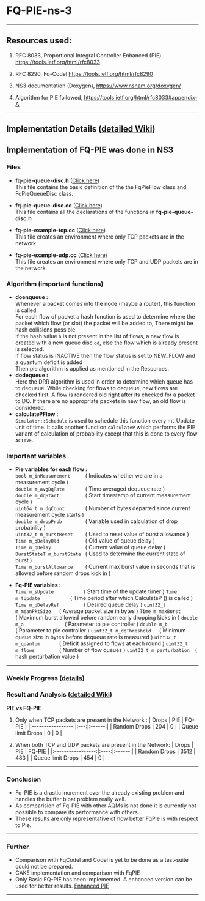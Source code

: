 # FQ-PIE-ns-3

***

## Resources used:
1. RFC 8033, Proportional Integral Controller Enhanced (PIE)  https://tools.ietf.org/html/rfc8033

2. RFC 8290, Fq-Codel https://tools.ietf.org/html/rfc8290

3. NS3 documentation (Doxygen), https://www.nsnam.org/doxygen/

4. Algorithm for PIE followed, https://tools.ietf.org/html/rfc8033#appendix-A

***


## Implementation Details ([detailed Wiki](https://github.com/SUMUKHA-PK/FQ-PIE-ns-3/wiki/Implementation-progress-updates))

## Implementation of FQ-PIE was done in NS3

### Files

* **fq-pie-queue-disc.h** ([Click here](https://raw.githubusercontent.com/SUMUKHA-PK/FQ-PIE-ns-3/master/ns3/src/traffic-control/model/fq-pie-queue-disc.h)) <br/> 
This file contains the basic definition of the the FqPieFlow class and FqPieQueueDisc class.

* **fq-pie-queue-disc.cc** ([Click here](https://raw.githubusercontent.com/SUMUKHA-PK/FQ-PIE-ns-3/master/ns3/src/traffic-control/model/fq-pie-queue-disc.cc)) <br/> 
This file contains all the declarations of the functions in **fq-pie-queue-disc.h**

* **fq-pie-example-tcp.cc** ([Click here](https://raw.githubusercontent.com/SUMUKHA-PK/FQ-PIE-ns-3/master/ns3/src/traffic-control/examples/fq-pie-example-tcp.cc)) <br/>
This file creates an environment where only TCP packets are in the network

* **fq-pie-example-udp.cc** ([Click here](https://raw.githubusercontent.com/SUMUKHA-PK/FQ-PIE-ns-3/master/ns3/src/traffic-control/examples/fq-pie-example-udp.cc)) <br/>
This file creates an environment where only TCP and UDP packets are in the network

### Algorithm (important functions)

* **doenqueue :**<br/>
Whenever a packet comes into the node (maybe a router), this function is called.<br />
For each flow of packet a hash function is used to determine where the packet which flow (or slot) the packet will be added to, There might be hash collisions possible. <br />
If the hash value `h` is not present in the list of flows, a new flow is created with a new queue disc `qd`, else the flow which is already present is selected. <br />
If flow status is INACTIVE then the flow status is set to NEW_FLOW and a quantum deficit is added <br />
Then pie algorithm is applied as mentioned in the Resources.
* **dodequeue :**<br />
Here the DRR algorithm is used in order to determine which queue has to dequeue. While checking for flows to dequeue, new flows are checked first. A flow is rendered old right after its checked for a packet to DQ. If there are no appropriate packets in new flow, an old flow is considered.
* **calculatePFlow :**<br />
`Simulator::Schedule` is used to schedule this function every mt_Update unit of time. It calls another function `calculateP` which performs the PIE variant of calculation of probability except that this is done to every flow `ACTIVE`.

### Important variables

* **Pie variables for each flow :** <br />
        `bool m_inMeasurement     ` ( Indicates whether we are in a measurement cycle )<br />
        `double m_avgDqRate       ` ( Time averaged dequeue rate )<br />
        `double m_dqStart         ` ( Start timestamp of current measurement cycle )<br />
        `uint64_t m_dqCount       ` ( Number of bytes departed since current measurement cycle starts )<br />
        `double m_dropProb        ` ( Variable used in calculation of drop probability )<br />
        `uint32_t m_burstReset    ` ( Used to reset value of burst allowance )<br />
        `Time m_qDelayOld         ` ( Old value of queue delay )<br />
        `Time m_qDelay            ` ( Current value of queue delay )<br />
        `BurstStateT m_burstState ` ( Used to determine the current     state of burst )<br />
        `Time m_burstAllowance    ` ( Current max burst value in seconds that is allowed before random drops kick in )<br />

* **Fq-PIE variables :**<br />
        `Time m_sUpdate           `( Start time of the update timer )
        `Time m_tUpdate           `( Time period after which CalculateP () is called )
        `Time m_qDelayRef         `( Desired queue delay )
        `uint32_t m_meanPktSize   `( Average packet size in bytes )
        `Time m_maxBurst          `( Maximum burst allowed before random early dropping kicks in )
        `double m_a               `( Parameter to pie controller )
        `double m_b               `( Parameter to pie controller )
        `uint32_t m_dqThreshold   `( Minimum queue size in bytes before dequeue rate is measured )
        `uint32_t m_quantum       `( Deficit assigned to flows at each round )
        `uint32_t m_flows         `( Number of flow queues )
        `uint32_t m_perturbation  `( hash perturbation value )


***

### Weekly Progress ([details](https://github.com/SUMUKHA-PK/FQ-PIE-ns-3/wiki/Weekly-Progress))

### Result and Analysis ([detailed Wiki](https://github.com/SUMUKHA-PK/FQ-PIE-ns-3/wiki/Results-and-Further))
**PIE vs FQ-PIE**

1. Only when TCP packets are present in the Network :
|       Drops       | PIE | FQ-PIE |
|:-----------------:|:---:|:------:|
|    Random Drops   | 204 |    0   |
| Queue limit Drops |  0  |    0   |

2. When both TCP and UDP packets are present in the Network:
|       Drops       |  PIE | FQ-PIE |
|:-----------------:|:----:|:------:|
|    Random Drops   | 3512 |   483  |
| Queue limit Drops |  454 |    0   |

***

### Conclusion
* Fq-PIE is a drastic increment over the already existing  problem and handles the buffer bloat problem really well. 
* As comparision of Fq-PIE with other AQMs is not done it is currently not possible to compare its performance with others. 
* These results are only representative of how better FqPie is with respect to Pie.

*** 

### Further
* Comparison with FqCodel and Codel is yet to be done as a test-suite could not be prepared.
* CAKE implementation and comparison with FqPIE
* Only Basic FQ-PIE has been implemented. A enhanced version can be used for better results. [Enhanced PIE](https://tools.ietf.org/html/rfc8033#appendix-B)

***